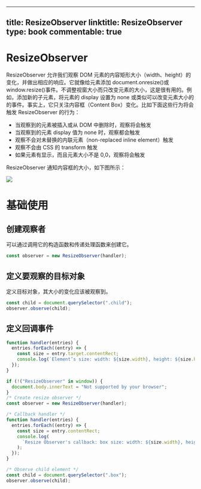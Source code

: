 
---
title: ResizeObserver
linktitle: ResizeObserver
type: book
commentable: true
---

# ResizeObserver

ResizeObserver 允许我们观察 DOM 元素的内容矩形大小（width、height）的变化，并做出相应的响应。它就像给元素添加 document.onresize()或 window.resize()事件。不调整视窗大小而只改变元素的大小，这是很有用的。例如，添加新的子元素，将元素的 display 设置为 none 或类似可以改变元素大小的的事件。事实上，它只关注内容框（Content Box）变化。比如下面这些行为将会触发 ResizeObserver 的行为：

- 当观察到的元素被插入或从 DOM 中删除时，观察将会触发
- 当观察到的元素 display 值为 none 时，观察都会触发
- 观察不会对未替换的内联元素（non-replaced inline element）触发
- 观察不会由 CSS 的 transform 触发
- 如果元素有显示，而且元素大小不是 0,0，观察将会触发

ResizeObserver 通知内容框的大小，如下图所示：

![](https://i.postimg.cc/2SqQrKsj/image.png)

# 基础使用

## 创建观察者

可以通过调用它的构造函数和传递处理函数来创建它。

```js
const observer = new ResizeObserver(handler);
```

## 定义要观察的目标对象

定义目标对象，其大小的变化应该被观察到。

```js
const child = document.querySelector(".child");
observer.observe(child);
```

## 定义回调事件

```js
function handler(entries) {
  entries.forEach((entry) => {
    const size = entry.target.contentRect;
    console.log(`Element’s size: width: ${size.width}, height: ${size.height}`);
  });
}
```

```js
if (!("ResizeObserver" in window)) {
  document.body.innerText = "Not supported by your browser";
}
/* Create resize observer */
const observer = new ResizeObserver(handler);

/* Callback handler */
function handler(entries) {
  entries.forEach((entry) => {
    const size = entry.contentRect;
    console.log(
      `Resize Observer's callback: box size: width: ${size.width}, height:  ${size.height}`
    );
  });
}

/* Observe child element */
const child = document.querySelector(".box");
observer.observe(child);
```

    